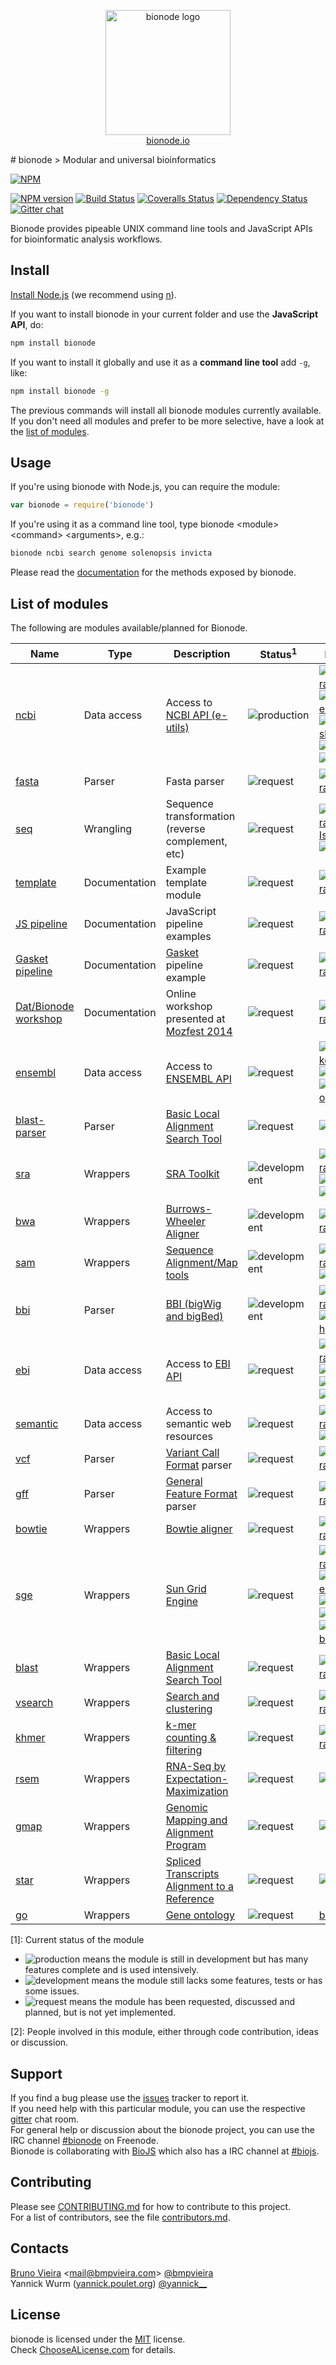 <p align="center">
<a href="http://bionode.io">
<img height="200" width="200" title="bionode" alt="bionode logo" src="https://rawgit.com/bionode/bionode/master/docs/bionode-logo.min.svg"/>
</a>
<br/>
<a href="http://bionode.io/">bionode.io</a>
</p>
# bionode
> Modular and universal bioinformatics

[![NPM](https://nodei.co/npm/bionode.png?downloads=true&downloadRank=true&stars=true)](https://nodei.co/npm/bionode/)

[![NPM version][npm-image]][npm-url]
[![Build Status][travis-image]][travis-url]
[![Coveralls Status][coveralls-image]][coveralls-url]
[![Dependency Status][depstat-image]][depstat-url]
[![Gitter chat][gitter-image]][gitter-url]

Bionode provides pipeable UNIX command line tools and JavaScript APIs for bioinformatic analysis workflows.


Install
-------

[Install Node.js](http://nodejs.org) (we recommend using [n](https://github.com/tj/n)).

If you want to install bionode in your current folder and use the **JavaScript API**, do:
```bash
npm install bionode
```

If you want to install it globally and use it as a **command line tool** add ```-g```, like:
```bash
npm install bionode -g
```

The previous commands will install all bionode modules currently available.
If you don't need all modules and prefer to be more selective, have a look at the [list of modules](#list-of-modules).


Usage
-----

If you're using bionode with Node.js, you can require the module:

```js
var bionode = require('bionode')
```

If you're using it as a command line tool, type bionode \<module\> \<command\> \<arguments\>, e.g.:

```bash
bionode ncbi search genome solenopsis invicta
```

Please read the [documentation](//rawgit.com/bionode/bionode/master/docs/bionode.html) for the methods exposed by bionode.


List of modules
--------------

The following are modules available/planned for Bionode.

| Name                   | Type          | Description                                       | Status<sup>1</sup>          | People<sup>2</sup>                                                    |
|------------------------|---------------|---------------------------------------------------|-----------------------------|-----------------------------------------------------------------------|
| [ncbi]                 | Data access   | Access to [NCBI API (e-utils)]                    | ![production][production]   |  [![bmpvieira][bmpvieira-img]][bmpvieira-url] [![maxogden][maxogden-img]][maxogden-url] [![mafintosh][mafintosh-img]][mafintosh-url] [![olgabot][olgabot-img]][olgabot-url] [![mlovci][mlovci-img]][mlovci-url] |
| [fasta]                | Parser        | Fasta parser                                      | ![request][production]      |  [![bmpvieira][bmpvieira-img]][bmpvieira-url]                         |
| [seq]                  | Wrangling     | Sequence transformation (reverse complement, etc) | ![request][production]      |  [![bmpvieira][bmpvieira-img]][bmpvieira-url] [IsmailM][IsmailM-url] [![yeban][yeban-img]][yeban-url] |
| [template]             | Documentation | Example template module                           | ![request][production]      |  [![bmpvieira][bmpvieira-img]][bmpvieira-url]                         |
| [JS pipeline]          | Documentation | JavaScript pipeline examples                      | ![request][production]      |  [![bmpvieira][bmpvieira-img]][bmpvieira-url]                         |
| [Gasket pipeline]      | Documentation | [Gasket] pipeline example                         | ![request][production]      |  [![bmpvieira][bmpvieira-img]][bmpvieira-url]                         |
| [Dat/Bionode workshop] | Documentation | Online workshop presented at [Mozfest 2014]       | ![request][production]      |  [![bmpvieira][bmpvieira-img]][bmpvieira-url]                         |
| [ensembl]              | Data access   | Access to [ENSEMBL API]                           | ![request][production]         |  [![nerdstrike][nerdstrike-img]][nerdstrike-url] [![emepyc][emepyc-img]][emepyc-url] [![daviddao][daviddao-img]][daviddao-url] |
| [blast-parser]                | Parser      | [Basic Local Alignment Search Tool]               | ![request][production]         |  [![greenify][greenify-img]][greenify-url]                         |
| [sra]                  | Wrappers      | [SRA Toolkit]                                     | ![development][development] |  [![bmpvieira][bmpvieira-img]][bmpvieira-url] [![olgabot][olgabot-img]][olgabot-url] [![mlovci][mlovci-img]][mlovci-url] |
| [bwa]                  | Wrappers      | [Burrows-Wheeler Aligner]                         | ![development][development] |  [![bmpvieira][bmpvieira-img]][bmpvieira-url]                         |
| [sam]                  | Wrappers      | [Sequence Alignment/Map tools]                    | ![development][development] |  [![bmpvieira][bmpvieira-img]][bmpvieira-url] [![ekg][ekg-img]][ekg-url] | 
| [bbi]                  | Parser        | [BBI (bigWig and bigBed)]                         | ![development][development] |  [![bmpvieira][bmpvieira-img]][bmpvieira-url] [![dasmoth][dasmoth-img]][dasmoth-url] |
| [ebi]                  | Data access   | Access to [EBI API]                               | ![request][request]         |  [![bmpvieira][bmpvieira-img]][bmpvieira-url] [![olgabot][olgabot-img]][olgabot-url] [![mlovci][mlovci-img]][mlovci-url] [![arq5x][arq5x-img]][arq5x-url] |
| [semantic]             | Data access   | Access to semantic web resources                  | ![request][request]         |  [![bmpvieira][bmpvieira-img]][bmpvieira-url] [![ktym][ktym-img]][ktym-url] |
| [vcf]                  | Parser        | [Variant Call Format] parser                      | ![request][request]         |  [![bmpvieira][bmpvieira-img]][bmpvieira-url]                         |
| [gff]                  | Parser        | [General Feature Format] parser                   | ![request][request]         |  [![bmpvieira][bmpvieira-img]][bmpvieira-url]                         |
| [bowtie]               | Wrappers      | [Bowtie aligner]                                  | ![request][request]         |  [![bmpvieira][bmpvieira-img]][bmpvieira-url]                         |
| [sge]                  | Wrappers      | [Sun Grid Engine]                                 | ![request][request]         |  [![bmpvieira][bmpvieira-img]][bmpvieira-url] [![maxogden][maxogden-img]][maxogden-url] [![ekg][ekg-img]][ekg-url] [![gawbul][gawbul-img]][gawbul-url] [![mkuzak][mkuzak-img]][mkuzak-url] [badryan][badryan-url] |
| [blast]                | Wrappers      | [Basic Local Alignment Search Tool]               | ![request][request]         |  [![bmpvieira][bmpvieira-img]][bmpvieira-url]                         |
| [vsearch]              | Wrappers      | [Search and clustering]                           | ![request][request]         |  [![bmpvieira][bmpvieira-img]][bmpvieira-url]                         |
| [khmer]                | Wrappers      | [k-mer counting & filtering]                      | ![request][request]         |  [![bmpvieira][bmpvieira-img]][bmpvieira-url]                         |
| [rsem]                 | Wrappers      | [RNA-Seq by Expectation-Maximization]             | ![request][request]         |  [![olgabot][olgabot-img]][olgabot-url]                               |
| [gmap]                 | Wrappers      | [Genomic Mapping and Alignment Program]           | ![request][request]         |  [![olgabot][olgabot-img]][olgabot-url]                               |
| [star]                 | Wrappers      | [Spliced Transcripts Alignment to a Reference]    | ![request][request]         |  [![olgabot][olgabot-img]][olgabot-url]                               |
| [go]                   | Wrappers      | [Gene ontology]                                   | ![request][request]         |  [badryan][badryan-url]                               |

[ncbi]: https://github.com/bionode/bionode-ncbi
[NCBI API (e-utils)]: http://www.ncbi.nlm.nih.gov/books/NBK25501/
[fasta]: https://github.com/bionode/bionode-fasta
[seq]: https://github.com/bionode/bionode-seq
[template]: https://github.com/bionode/bionode-template
[JS pipeline]: https://github.com/bionode/bionode-examples
[Gasket pipeline]: https://github.com/bionode/bionode-example-dat-gasket
[Dat/Bionode workshop]: http://maxogden.github.io/get-dat
[Mozfest 2014]: http://schedule.mozillafestival.org/#session/-1I0CKguyr
[Gasket]: https://github.com/datproject/gasket
[sra]: https://github.com/bionode/bionode-sra
[SRA Toolkit]: http://www.ncbi.nlm.nih.gov/Traces/sra/sra.cgi?view=toolkit_doc
[bwa]: https://github.com/bionode/bionode-bwa
[Burrows-Wheeler Aligner]: http://bio-bwa.sourceforge.net
[sam]: https://github.com/bionode/bionode-sam
[Sequence Alignment/Map tools]: http://www.htslib.org
[bbi]: https://github.com/bionode/bionode-bbi
[BBI (bigWig and bigBed)]: http://genome.ucsc.edu/FAQ/FAQformat.html
[ebi]: https://github.com/bionode/bionode-ebi
[EBI API]: http://www.ebi.ac.uk/Tools/webservices/
[ensembl]: https://github.com/daviddao/biojs-rest-ensembl
[ENSEMBL API]: http://rest.ensembl.org
[semantic]: https://github.com/bionode/bionode-semantic
[vcf]: https://github.com/bionode/bionode-vcf
[Variant Call Format]: http://samtools.github.io/hts-specs/VCFv4.2.pdf
[gff]: https://github.com/bionode/bionode-gff
[General Feature Format]: https://www.sanger.ac.uk/resources/software/gff/spec.html
[bowtie]: https://github.com/bionode/bionode-bowtie
[Bowtie aligner]: http://bowtie-bio.sourceforge.net/index.shtml
[sge]: https://github.com/bionode/bionode-sge
[SUN Grid Engine]: https://arc.liv.ac.uk/trac/SGE
[blast]: https://github.com/bionode/bionode-blast
[blast-parser]: https://github.com/greenify/biojs-io-blast
[Basic Local Alignment Search Tool]: http://www.ncbi.nlm.nih.gov/books/NBK1763/
[vsearch]: https://github.com/bionode/bionode-vsearch
[Search and clustering]: https://github.com/torognes/vsearch
[khmer]: https://github.com/bionode/bionode-khmer
[k-mer counting & filtering]: http://khmer.readthedocs.org/en/v1.1/
[rsem]: https://github.com/bionode/bionode-rsem
[RNA-Seq by Expectation-Maximization]: https://github.com/bli25wisc/RSEM
[gmap]: https://github.com/bionode/bionode-gmap
[Genomic Mapping and Alignment Program]: http://research-pub.gene.com/gmap/
[star]: https://github.com/bionode/bionode-star
[Spliced Transcripts Alignment to a Reference]: https://github.com/alexdobin/STAR
[go]: https://github.com/bionode/bionode-go
[Gene ontology]: http://en.wikipedia.org/wiki/Gene_ontology


[1]: Current status of the module
* ![production][production] means the module is still in development but has many features complete and is used intensively. 
* ![development][development] means the module still lacks some features, tests or has some issues.
* ![request][request] means the module has been requested, discussed and planned, but is not yet implemented.

[2]: People involved in this module, either through code contribution, ideas or discussion.

[production]:https://img.shields.io/badge/status-production-green.svg?style=flat-square
[development]:https://img.shields.io/badge/status-development-orange.svg?style=flat-square
[request]:https://img.shields.io/badge/status-request-blue.svg?style=flat-square

[bmpvieira-img]: https://avatars3.githubusercontent.com/u/263386?v=3&s=40
[bmpvieira-url]: https://github.com/bmpvieira
[maxogden-img]: https://avatars3.githubusercontent.com/u/39759?v=3&s=40
[maxogden-url]: https://github.com/maxogden
[mafintosh-img]: https://avatars3.githubusercontent.com/u/376661?v=3&s=40
[mafintosh-url]: https://github.com/mafintosh
[olgabot-img]: https://avatars3.githubusercontent.com/u/806256?v=3&s=40
[olgabot-url]: https://github.com/olgabot
[mlovci-img]: https://avatars3.githubusercontent.com/u/909047?v=3&s=40
[mlovci-url]: https://github.com/mlovci
[arq5x-img]: https://avatars3.githubusercontent.com/u/72291?v=3&s=40
[arq5x-url]: https://github.com/arq5x
[ktym-img]: https://pbs.twimg.com/profile_images/1124266319/ktym_normal.jpg
[ktym-url]: https://github.com/ktym
[ekg-img]: https://avatars3.githubusercontent.com/u/145425?v=3&s=40
[ekg-url]: https://github.com/ekg
[badryan-img]: https://avatars3.githubusercontent.com/u/6317446?v=3&s=40
[badryan-url]: https://github.com/badryan
[gawbul-img]: https://avatars3.githubusercontent.com/u/321291?v=3&s=40
[gawbul-url]: https://github.com/gawbul
[mkuzak-img]: https://avatars3.githubusercontent.com/u/208443?v=3&s=40
[mkuzak-url]: https://github.com/mkuzak
[dasmoth-img]: https://avatars3.githubusercontent.com/u/209047?v=3&s=40
[dasmoth-url]: https://github.com/dasmoth
[IsmailM-img]: https://avatars3.githubusercontent.com/u/5578375?v=3&s=40
[IsmailM-url]: https://github.com/IsmailM
[yeban-img]: https://avatars3.githubusercontent.com/u/90373?v=3&s=40
[yeban-url]: https://github.com/yeban
[nerdstrike-img]: https://avatars3.githubusercontent.com/u/5434501?v=3&s=40
[nerdstrike-url]: https://github.com/nerdstrike
[emepyc-img]: https://avatars3.githubusercontent.com/u/473962?v=3&s=40
[emepyc-url]: https://github.com/emepyc
[daviddao-img]: https://avatars0.githubusercontent.com/u/1241240?v=3&s=40
[daviddao-url]: https://github.com/daviddao
[greenify-img]: https://avatars1.githubusercontent.com/u/4370550?v=3&s=40
[greenify-url]: https://github.com/greenify

Support
-------

If you find a bug please use the [issues](http://github.com/bionode/bionode/issues) tracker to report it.  
If you need help with this particular module, you can use the respective [gitter](http://gitter.im/bionode/bionode) chat room.  
For general help or discussion about the bionode project, you can use the IRC channel [#bionode](https://www.irccloud.com/#!/ircs://irc.freenode.net:6697/%23bionode) on Freenode.  
Bionode is collaborating with [BioJS](http:/biojs.net) which also has a IRC channel at [#biojs](https://www.irccloud.com/#!/ircs://irc.freenode.net:6697/%23biojs).


Contributing
------------
Please see [CONTRIBUTING.md](contributors.md) for how to contribute to this project.  
For a list of contributors, see the file [contributors.md](contributors.md).


Contacts
--------
[Bruno Vieira](http://bmpvieira.com) <[mail@bmpvieira.com](mailto:mail@bmpvieira.com)> [@bmpvieira](//twitter.com/bmpvieira)  
Yannick Wurm ([yannick.poulet.org](http://wurmlab.github.io)) [@yannick__](//twitter.com/yannick__)


License
-------

bionode is licensed under the [MIT](https://raw.github.com/bionode/bionode/master/LICENSE) license.  
Check [ChooseALicense.com](http://choosealicense.com/licenses/mit) for details.

[npm-url]: http://npmjs.org/package/bionode
[npm-image]: http://img.shields.io/npm/v/bionode.svg?style=flat-square
[travis-url]: http:////travis-ci.org/bionode/bionode
[travis-image]: http://img.shields.io/travis/bionode/bionode.svg?style=flat-square
[coveralls-url]: http:////coveralls.io/r/bionode/bionode
[coveralls-image]: http://img.shields.io/coveralls/bionode/bionode.svg?style=flat-square
[depstat-url]: http://david-dm.org/bionode/bionode
[depstat-image]: http://img.shields.io/david/bionode/bionode.svg?style=flat-square
[gitter-image]: http://img.shields.io/badge/gitter-bionode/bionode-brightgreen.svg?style=flat-square
[gitter-url]: https://gitter.im/bionode/bionode
